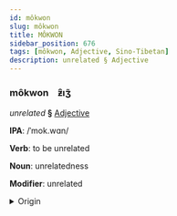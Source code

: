 ```yaml
---
id: môkwon
slug: môkwon
title: MÔKWON
sidebar_position: 676
tags: [môkwon, Adjective, Sino-Tibetan]
description: unrelated § Adjective
---
```


### môkwon&emsp;<span kind="abugida">ƶ̑ıʒ̃</span>

*unrelated* **§** [Adjective](../../tags/Adjective)

**IPA**: /ˈmok.wɑn/

**Verb**: to be unrelated

**Noun**: unrelatedness

**Modifier**: unrelated

<details>
    <summary>Origin</summary>
    Hakka 無關 mò-kôan /mou̯²¹ kʷaːn⁵⁵/<br/>
    <em>Sino-Tibetan Language Family</em>
</details>